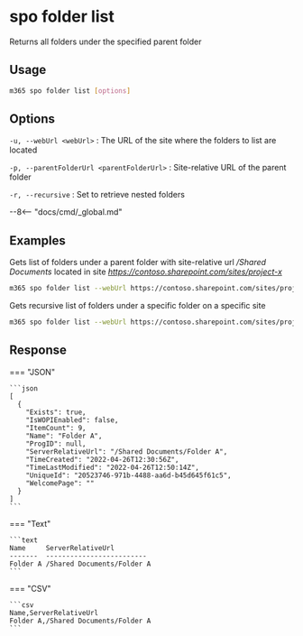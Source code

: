 # spo folder list

Returns all folders under the specified parent folder

## Usage

```sh
m365 spo folder list [options]
```

## Options

`-u, --webUrl <webUrl>`
: The URL of the site where the folders to list are located

`-p, --parentFolderUrl <parentFolderUrl>`
: Site-relative URL of the parent folder

`-r, --recursive`
: Set to retrieve nested folders

--8<-- "docs/cmd/_global.md"

## Examples

Gets list of folders under a parent folder with site-relative url _/Shared Documents_ located in site _https://contoso.sharepoint.com/sites/project-x_

```sh
m365 spo folder list --webUrl https://contoso.sharepoint.com/sites/project-x --parentFolderUrl '/Shared Documents'
```

Gets recursive list of folders under a specific folder on a specific site

```sh
m365 spo folder list --webUrl https://contoso.sharepoint.com/sites/project-x --parentFolderUrl '/Shared Documents' --recursive
```

## Response

=== "JSON"

    ```json
    [  
      {
        "Exists": true,
        "IsWOPIEnabled": false,
        "ItemCount": 9,
        "Name": "Folder A",
        "ProgID": null,
        "ServerRelativeUrl": "/Shared Documents/Folder A",
        "TimeCreated": "2022-04-26T12:30:56Z",
        "TimeLastModified": "2022-04-26T12:50:14Z",
        "UniqueId": "20523746-971b-4488-aa6d-b45d645f61c5",
        "WelcomePage": ""
      }
    ]
    ```

=== "Text"

    ```text
    Name     ServerRelativeUrl
    -------  -------------------------
    Folder A /Shared Documents/Folder A
    ```

=== "CSV"

    ```csv
    Name,ServerRelativeUrl
    Folder A,/Shared Documents/Folder A
    ```
